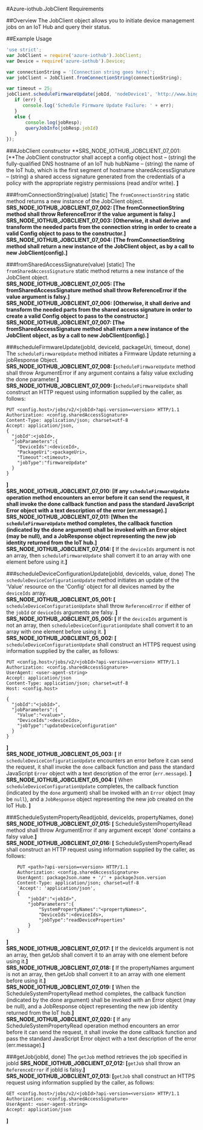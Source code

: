 #Azure-iothub.JobClient Requirements

##Overview
The JobClient object allows you to initiate device management jobs on an IoT Hub and query their status.

##Example Usage
```js
'use strict';
var JobClient = require('azure-iothub').JobClient;
var Device = require('azure-iothub').Device;

var connectionString = '[Connection string goes here]';
var jobClient = JobClient.fromConnectionString(connectionString);

var timeout = 25;
jobClient.scheduleFirmwareUpdate(jobId, 'nodeDevice1', 'http://www.bing.com/', timeout, function (err, jobResp, response) {
   if (err) {
      console.log('Schedule Firmware Update Failure: ' + err);
   }
   else {
       console.log(jobResp);
       queryJobInfo(jobResp.jobId)
   }
});
```
###JobClient constructor
**SRS_NODE_IOTHUB_JOBCLIENT_07_001: [**The JobClient constructor shall accept a config object
host – (string) the fully-qualified DNS hostname of an IoT hub
hubName – (string) the name of the IoT hub, which is the first segment of hostname
sharedAccessSignature – (string) a shared access signature generated from the credentials of a policy with the appropriate registry permissions (read and/or write).
**]**  

###fromConnectionString(value) [static]
The `fromConnectionString` static method returns a new instance of the JobClient object.  
**SRS_NODE_IOTHUB_JOBCLIENT_07_002: [**The fromConnectionString method shall throw ReferenceError if the value argument is falsy.**]**  
**SRS_NODE_IOTHUB_JOBCLIENT_07_003: [**Otherwise, it shall derive and transform the needed parts from the connection string in order to create a valid Config object to pass to the constructor.**]**     
**SRS_NODE_IOTHUB_JOBCLIENT_07_004: [**The fromConnectionString method shall return a new instance of the JobClient object, as by a call to new JobClient(config).**]**     

###fromSharedAccessSignature(value) [static]
The `fromSharedAccessSignature` static method returns a new instance of the JobClient object.  
**SRS_NODE_IOTHUB_JOBCLIENT_07_005: [**The fromSharedAccessSignature method shall throw ReferenceError if the value argument is falsy.**]**   
**SRS_NODE_IOTHUB_JOBCLIENT_07_006: [**Otherwise, it shall derive and transform the needed parts from the shared access signature in order to create a valid Config object to pass to the constructor.**]**    
**SRS_NODE_IOTHUB_JOBCLIENT_07_007: [**The fromSharedAccessSignature method shall return a new instance of the JobClient object, as by a call to new JobClient(config).**]**  

###scheduleFirmwareUpdate(jobId, deviceId, packageUri, timeout, done)
The `scheduleFirmwareUpdate` method initiates a Firmware Update returning a jobResponse Object.  
**SRS_NODE_IOTHUB_JOBCLIENT_07_008: [**`scheduleFirmwareUpdate` method shall throw ArgumentError if any argument contains a falsy value excluding the done parameter.**]**  
**SRS_NODE_IOTHUB_JOBCLIENT_07_009: [**`scheduleFirmwareUpdate` shall construct an HTTP request using information supplied by the caller, as follows:
```
PUT <config.host>/jobs/v2/<jobId>?api-version=<version> HTTP/1.1
Authorization: <config.sharedAccessSignature>
Content-Type: application/json; charset=utf-8
Accept: application/json,
{
  "jobId":<jobId>,
  "jobParameters":{
    "DeviceIds":<deviceId>,
    "PackageUri":<packageUri>,
    "Timeout":<timeout>,
    "jobType":"firmwareUpdate"
  }
}
```
**]**  
**SRS_NODE_IOTHUB_JOBCLIENT_07_010: [**If any `scheduleFirmwareUpdate` operation method encounters an error before it can send the request, it shall invoke the done callback function and pass the standard JavaScript Error object with a text description of the error (err.message).**]**    
**SRS_NODE_IOTHUB_JOBCLIENT_07_011: [**When the `scheduleFirmwareUpdate` method completes, the callback function (indicated by the done argument) shall be invoked with an Error object (may be null), and a JobResponse object representing the new job identity returned from the IoT hub.**]**  
**SRS_NODE_IOTHUB_JOBCLIENT_07_014: [** If the `deviceIds` argument is not an array, then `scheduleFirmwareUpdate` shall convert it to an array with one element before using it.**]**  

###scheduleDeviceConfigurationUpdate(jobId, deviceIds, value, done)
The `scheduleDeviceConfigurationUpdate` method initiates an update of the 'Value' resource on the 'Config' object for all devices named by the `deviceIds` array.  
**SRS_NODE_IOTHUB_JOBCLIENT_05_001: [** `scheduleDeviceConfigurationUpdate` shall throw `ReferenceError` if either of the `jobId` or `deviceIds` arguments are falsy. **]**
**SRS_NODE_IOTHUB_JOBCLIENT_05_005: [** If the `deviceIds` argument is not an array, then `scheduleDeviceConfigurationUpdate` shall convert it to an array with one element before using it. **]**  
**SRS_NODE_IOTHUB_JOBCLIENT_05_002: [** `scheduleDeviceConfigurationUpdate` shall construct an HTTPS request using information supplied by the caller, as follows:  
```
PUT <config.host>/jobs/v2/<jobId>?api-version=<version> HTTP/1.1
Authorization: <config.sharedAccessSignature>
UserAgent: <user-agent-string>
Accept: application/json
Content-Type: application/json; charset=utf-8
Host: <config.host>

{
  "jobId":"<jobId>",
  "jobParameters":{
    "Value":"<value>",
    "DeviceIds":<deviceIds>,
    "jobType":"updateDeviceConfiguration"
  }
}
```
**]**  
**SRS_NODE_IOTHUB_JOBCLIENT_05_003: [** If `scheduleDeviceConfigurationUpdate` encounters an error before it can send the request, it shall invoke the `done` callback function and pass the standard JavaScript `Error` object with a text description of the error (`err.message`). **]**  
**SRS_NODE_IOTHUB_JOBCLIENT_05_004: [** When `scheduleDeviceConfigurationUpdate` completes, the callback function (indicated by the `done` argument) shall be invoked with an `Error` object (may be `null`), and a `JobResponse` object representing the new job created on the IoT Hub. **]**  

###ScheduleSystemPropertyRead(jobId, deviceIds, propertyNames, done)
**SRS_NODE_IOTHUB_JOBCLIENT_07_015: [** ScheduleSystemPropertyRead method shall throw ArgumentError if any argument except 'done' contains a falsy value.**]**  
**SRS_NODE_IOTHUB_JOBCLIENT_07_016: [** ScheduleSystemPropertyRead shall construct an HTTP request using information supplied by the caller, as follows:
```
    PUT <path>?api-version=<version> HTTP/1.1
    Authorization: <config.sharedAccessSignature>
    UserAgent: packageJson.name + '/' + packageJson.version
    Content-Type: application/json; charset=utf-8
    'Accept': 'application/json',
    {
        "jobId":"<jobId>",
        "jobParameters":{
            "SystemPropertyNames":"<propertyNames>",
            "DeviceIds":<deviceIds>,
            "jobType":"readDeviceProperties"
        }
    }
```
**]**  
**SRS_NODE_IOTHUB_JOBCLIENT_07_017: [** If the deviceIds argument is not an array, then getJob shall convert it to an array with one element before using it.**]**  
**SRS_NODE_IOTHUB_JOBCLIENT_07_018: [** If the propertyNames argument is not an array, then getJob shall convert it to an array with one element before using it.**]**  
**SRS_NODE_IOTHUB_JOBCLIENT_07_019: [** When the ScheduleSystemPropertyRead method completes, the callback function (indicated by the done argument) shall be invoked with an Error object (may be null), and a JobResponse object representing the new job identity returned from the IoT hub.**]**  
**SRS_NODE_IOTHUB_JOBCLIENT_07_020: [** If any ScheduleSystemPropertyRead operation method encounters an error before it can send the request, it shall invoke the done callback function and pass the standard JavaScript Error object with a text description of the error (err.message).**]**  

###getJob(jobId, done)
The `getJob` method retrieves the job specified in jobId
**SRS_NODE_IOTHUB_JOBCLIENT_07_012: [**`getJob` shall throw an `ReferenceError` if jobId is falsy.**]**  
**SRS_NODE_IOTHUB_JOBCLIENT_07_013: [**`getJob` shall construct an HTTPS request using information supplied by the caller, as follows:    
```
GET <config.host>/jobs/v2/<jobId>?api-version=<version> HTTP/1.1
Authorization: <config.sharedAccessSignature>
UserAgent: <user-agent-string>
Accept: application/json
```
**]**  
